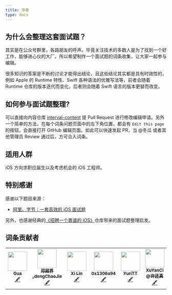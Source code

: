 ```yaml
---
title: 序章
type: docs
---
```


## 为什么会整理这套面试题？

其实是在公众号群里，各路朋友的呼声。毕竟关注技术的多数人是为了找到一个好工作，能够进心仪的大厂。所以希望制作一个面试题的词条收集，让大家一起参与编辑。

很多知识的答案是不断的讨论才能得出结论，且这些结论其实都是具有时效性的，例如 Apple 的 Runtime 特性、Swift 各种语法的优雅写法等，前者会随着 Runtime 仓库的版本迭代而变化，后者则会随着 Swift 语言的版本更替而改变。

## 如何参与面试题整理?

可以直接向内容仓库 [interval-content](https://github.com/idevqa/interval-content) 提 Pull Request 进行修改编辑申请。另外一个简单的方法，在每个词条问题页面中的左下角位置，都会有 `Edit this page` 的按钮，会直接打开 GitHub 编辑页面。如此可以快速发起 PR，当 @冬瓜 或者其他管理员 Review 通过后，方可合入词条。

## 适用人群

iOS 方向求职应届生以及考虑机会的 iOS 工程师。

## 特别感谢

感谢以下题目来源：

* [阿里、字节：一套高效的 iOS 面试题](https://juejin.im/post/5e397ccaf265da570b3f1b02)

另外，也感谢经典的[《招聘一个靠谱的 iOS》](https://github.com/ChenYilong/iOSInterviewQuestions)仓库带来的面试题整理启发。

## 词条贡献者

<!-- ALL-CONTRIBUTORS-LIST:START - Do not remove or modify this section -->
<!-- prettier-ignore-start -->
<!-- markdownlint-disable -->
<table>
  <tr>
    <td align="center"><a href="https://www.desgard.com/"><img src="https://avatars3.githubusercontent.com/u/7804535?v=4" width="60px;" alt=""/><br /><sub><b>Gua</b></sub></a><br /><a href="#content-Desgard" title="Content">🖋</a></td>
    <td align="center"><a href="https://juejin.im/user/590062eeda2f60005ddf10bd"><img src="https://avatars1.githubusercontent.com/u/13744851?v=4" width="60px;" alt=""/><br /><sub><b>邓超界_dengChaoJie</b></sub></a><br /><a href="#content-dengchaojie" title="Content">🖋</a></td>
    <td align="center"><a href="https://github.com/xilin"><img src="https://avatars1.githubusercontent.com/u/543395?v=4" width="60px;" alt=""/><br /><sub><b>Xi Lin</b></sub></a><br /><a href="#content-xilin" title="Content">🖋</a></td>
    <td align="center"><a href="https://blog.0x1306a94.com"><img src="https://avatars3.githubusercontent.com/u/14822396?v=4" width="60px;" alt=""/><br /><sub><b>0x1306a94</b></sub></a><br /><a href="#content-0x1306a94" title="Content">🖋</a></td>
    <td align="center"><a href="http://blog.upmer.com/"><img src="https://avatars2.githubusercontent.com/u/9051625?v=4" width="60px;" alt=""/><br /><sub><b>YuriTT</b></sub></a><br /><a href="#content-TifaTsubasa" title="Content">🖋</a></td>
    <td align="center"><a href="https://yanci.me"><img src="https://avatars1.githubusercontent.com/u/10784657?v=4" width="60px;" alt=""/><br /><sub><b>XuYanCi @许还真</b></sub></a><br /><a href="#content-XuYanci" title="Content">🖋</a></td>
    <td align="center"><a href="https://github.com/WhoJave"><img src="https://avatars3.githubusercontent.com/u/12373088?v=4" width="60px;" alt=""/><br /><sub><b>WhoJave</b></sub></a><br /><a href="#content-WhoJave" title="Content">🖋</a></td>
  </tr>
</table>

<!-- markdownlint-enable -->
<!-- prettier-ignore-end -->
<!-- ALL-CONTRIBUTORS-LIST:END -->


